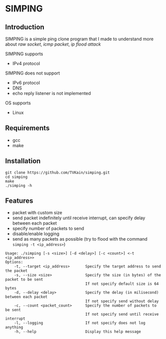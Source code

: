 # SIMPING 

## Introduction
SIMPING is a simple ping clone program that I made to understand more about *raw socket*, *icmp packet*, *ip flood attack* 

SIMPING supports
- IPv4 protocol

SIMPING does not support 
- IPv6 protocol
- DNS 
- echo reply listener is not implemented 

OS supports 
- Linux

## Requirements
- gcc
- make
## Installation 
```
git clone https://github.com/TVKain/simping.git
cd simping
make 
./simping -h
```

## Features
- packet with custom size 
- send packet indefinitely until receive interrupt, can specify delay between each packet 
- specify number of packets to send 
- disable/enable logging 
- send as many packets as possible (try to flood with the command `simping -t <ip_address>`) 

```
Usage: ./simping [-s <size>] [-d <delay>] [-c <count>] <-t <ip_address>>
Options:
    -t, --target <ip_address>       Specify the target address to send the packet
    -s, --size <size>               Specify the size (in bytes) of the packet to be sent
                                    If not specify default size is 64 bytes
    -d, --delay <delay>             Specify the delay (in milisecond) between each packet
                                    If not specify send without delay
    -c, --count <packet_count>      Specify the number of packets to be sent
                                    If not specify send until receive interrupt
    -l, --logging                   If not specify does not log anything
    -h, --help                      Display this help message
```

